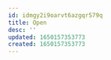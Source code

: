 ```yaml
---
id: idmgy2i9oarvt6azgqr579q
title: Open
desc: ''
updated: 1650157353773
created: 1650157353773
---
```


